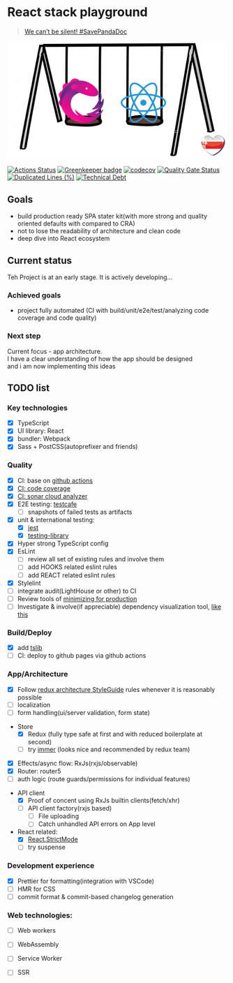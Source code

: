 # React stack playground
> [ We can’t be silent! #SavePandaDoc](https://savebelarusit.org/en/)

<img src="src/assets/playground-logo.png">

[![Actions Status](https://github.com/rodmax/react-playground/workflows/ci/badge.svg)](https://github.com/rodmax/react-playground/actions) [![Greenkeeper badge](https://badges.greenkeeper.io/rodmax/react-playground.svg)](https://greenkeeper.io/)
[![codecov](https://codecov.io/gh/rodmax/react-playground/branch/master/graph/badge.svg)](https://codecov.io/gh/rodmax/react-playground)
[![Quality Gate Status](https://sonarcloud.io/api/project_badges/measure?project=rodmax_react-playground&metric=alert_status)](https://sonarcloud.io/dashboard?id=rodmax_react-playground)
[![Duplicated Lines (%)](https://sonarcloud.io/api/project_badges/measure?project=rodmax_react-playground&metric=duplicated_lines_density)](https://sonarcloud.io/dashboard?id=rodmax_react-playground)
[![Technical Debt](https://sonarcloud.io/api/project_badges/measure?project=rodmax_react-playground&metric=sqale_index)](https://sonarcloud.io/dashboard?id=rodmax_react-playground)

## Goals
- build production ready SPA stater kit(with more strong and quality oriented defaults with compared to CRA)
- not to lose the readability of architecture and clean code
- deep dive into React ecosystem

## Current status
Teh Project is at an early stage. It is actively developing...

### Achieved goals
- project fully automated (CI with build/unit/e2e/test/analyzing code coverage and code quality)

### Next step
Current focus - app architecture.<br>
I have a clear understanding of how the app should be designed <br>
and i am now implementing this ideas


## TODO list

### Key technologies
- [x] TypeScript
- [x] UI library: React
- [x] bundler: Webpack
- [x] Sass + PostCSS(autoprefixer and friends)

### Quality
- [x] CI: base on [github actions](https://github.com/rodmax/react-playground/actions)
- [x] [CI: code coverage](https://codecov.io/gh/rodmax/react-playground)
- [x] [CI:  sonar cloud analyzer](https://sonarcloud.io/dashboard?id=rodmax_react-playground)
- [x] E2E testing: [testcafe](https://devexpress.github.io/testcafe/)
    - [ ] snapshots of failed tests as artifacts
- [x] unit & international testing:
    - [x] [jest](https://jestjs.io/)
    - [x] [testing-library](https://testing-library.com/)
- [x] Hyper strong TypeScript config
- [x] EsLint
    - [ ] review all set of existing rules and involve them
    - [ ] add HOOKS related eslint rules
    - [ ] add REACT related eslint rules
- [x] Stylelint
- [ ] integrate audit(LightHouse or other) to CI
- [ ] Review tools of [minimizing for production](https://webpack.js.org/plugins/mini-css-extract-plugin/#minimizing-for-production)
- [ ] Investigate & involve(if appreciable) dependency visualization tool, [like this](https://arkit.pro/svg/UDfDp34EW20C0C2zh-YeWrym37waaQe4sf82-dqTdI-vq3fv7r80MavQoKbGJ6s_t8In--2Vj8kYFKbFFAWq1jZuvcAL7PSL9_AS-WmGMEDtlbU28LS0)

### Build/Deploy
- [x] add [tslib](https://www.npmjs.com/package/tslib)
- [ ] CI: deploy to github pages via github actions

### App/Architecture
- [x] Follow [redux architecture StyleGuide](https://redux.js.org/style-guide/style-guide) rules whenever it is reasonably possible
- [ ] localization
- [ ] form handling(ui/server validation, form state)
- Store
    - [x] Redux (fully type safe at first and with reduced boilerplate at second)
    - [ ] try [immer](https://immerjs.github.io/immer/docs/introduction) (looks nice and recommended by redux team)
- [x] Effects/async flow: RxJs(rxjs/observable)
- [x] Router: router5
- [ ] auth logic (route guards/permissions for individual features)
- API client
    - [x] Proof of concent using RxJs builtin clients(fetch/xhr)
    - [ ] API client factory(rxjs based)
        - [ ] File uploading
        - [ ] Catch unhandled API errors on App level
- React related:
    - [x] [React.StrictMode](https://reactjs.org/docs/strict-mode.html)
    - [ ] try suspense

### Development experience
- [x] Prettier for formatting(integration with VSCode)
- [ ] HMR for CSS
- [ ] commit format & commit-based changelog generation

### Web technologies:
- [ ] Web workers
- [ ] WebAssembly
- [ ] Service Worker
- [ ] SSR

